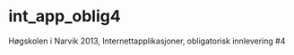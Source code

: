 int_app_oblig4
==============
Høgskolen i Narvik 2013, Internettapplikasjoner, obligatorisk innlevering #4
